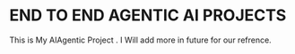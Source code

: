 
# END TO END AGENTIC AI PROJECTS

This is My AIAgentic Project . I Will add more in future for our refrence.

